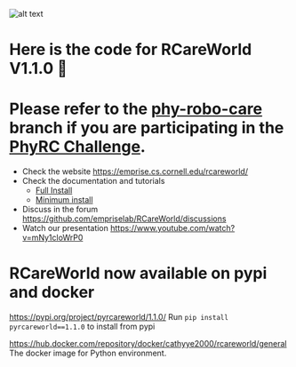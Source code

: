 ![alt text](rcareworld.png)
# Here is the code for RCareWorld V1.1.0 🦾
# Please refer to the [phy-robo-care](https://github.com/empriselab/RCareWorld/tree/phy-robo-care) branch if you are participating in the [PhyRC Challenge](https://emprise.cs.cornell.edu/rcareworld/challenge/).
- Check the website https://emprise.cs.cornell.edu/rcareworld/
- Check the documentation and tutorials
  - [Full Install](https://sunny-building-1e7.notion.site/Full-install-RCareWorld-All-you-need-to-know-c5432d938f9545299f2b268373ec8abc?pvs=4)
  - [Minimum install](https://sunny-building-1e7.notion.site/Prebuilt-RCareWorld-All-you-need-to-know-8081cfe25ac4446784f463bc25152dc8?pvs=4)
- Discuss in the forum https://github.com/empriselab/RCareWorld/discussions
- Watch our presentation https://www.youtube.com/watch?v=mNy1cloWrP0

# RCareWorld now available on pypi and docker
https://pypi.org/project/pyrcareworld/1.1.0/
Run `pip install pyrcareworld==1.1.0` to install from pypi

https://hub.docker.com/repository/docker/cathyye2000/rcareworld/general The docker image for Python environment. 
